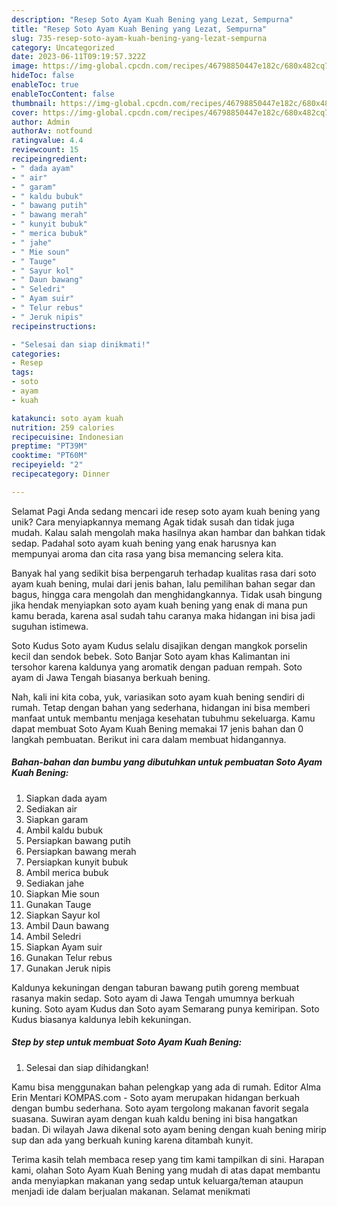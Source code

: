 ```yaml
---
description: "Resep Soto Ayam Kuah Bening yang Lezat, Sempurna"
title: "Resep Soto Ayam Kuah Bening yang Lezat, Sempurna"
slug: 735-resep-soto-ayam-kuah-bening-yang-lezat-sempurna
category: Uncategorized
date: 2023-06-11T09:19:57.322Z
image: https://img-global.cpcdn.com/recipes/46798850447e182c/680x482cq70/soto-ayam-kuah-bening-foto-resep-utama.jpg
hideToc: false
enableToc: true
enableTocContent: false
thumbnail: https://img-global.cpcdn.com/recipes/46798850447e182c/680x482cq70/soto-ayam-kuah-bening-foto-resep-utama.jpg
cover: https://img-global.cpcdn.com/recipes/46798850447e182c/680x482cq70/soto-ayam-kuah-bening-foto-resep-utama.jpg
author: Admin
authorAv: notfound
ratingvalue: 4.4
reviewcount: 15
recipeingredient:
- " dada ayam"
- " air"
- " garam"
- " kaldu bubuk"
- " bawang putih"
- " bawang merah"
- " kunyit bubuk"
- " merica bubuk"
- " jahe"
- " Mie soun"
- " Tauge"
- " Sayur kol"
- " Daun bawang"
- " Seledri"
- " Ayam suir"
- " Telur rebus"
- " Jeruk nipis"
recipeinstructions:

- "Selesai dan siap dinikmati!"
categories:
- Resep
tags:
- soto
- ayam
- kuah

katakunci: soto ayam kuah 
nutrition: 259 calories
recipecuisine: Indonesian
preptime: "PT39M"
cooktime: "PT60M"
recipeyield: "2"
recipecategory: Dinner

---
```



Selamat Pagi Anda sedang mencari ide resep soto ayam kuah bening yang unik? Cara menyiapkannya memang Agak tidak susah dan tidak juga mudah. Kalau salah mengolah maka hasilnya akan hambar dan bahkan tidak sedap. Padahal soto ayam kuah bening yang enak harusnya kan mempunyai aroma dan cita rasa yang bisa memancing selera kita.


Banyak hal yang sedikit bisa berpengaruh terhadap kualitas rasa dari soto ayam kuah bening, mulai dari jenis bahan, lalu pemilihan bahan segar dan bagus, hingga cara mengolah dan menghidangkannya. Tidak usah bingung jika hendak menyiapkan soto ayam kuah bening yang enak di mana pun kamu berada, karena asal sudah tahu caranya maka hidangan ini bisa jadi suguhan istimewa.

Soto Kudus Soto ayam Kudus selalu disajikan dengan mangkok porselin kecil dan sendok bebek. Soto Banjar Soto ayam khas Kalimantan ini tersohor karena kaldunya yang aromatik dengan paduan rempah. Soto ayam di Jawa Tengah biasanya berkuah bening.


Nah, kali ini kita coba, yuk, variasikan soto ayam kuah bening sendiri di rumah. Tetap dengan bahan yang sederhana, hidangan ini bisa memberi manfaat untuk membantu menjaga kesehatan tubuhmu sekeluarga. Kamu dapat membuat Soto Ayam Kuah Bening memakai 17 jenis bahan dan 0 langkah pembuatan. Berikut ini cara dalam membuat hidangannya.

<!--inarticleads1-->

##### Bahan-bahan dan bumbu yang dibutuhkan untuk pembuatan Soto Ayam Kuah Bening:

1. Siapkan  dada ayam
1. Sediakan  air
1. Siapkan  garam
1. Ambil  kaldu bubuk
1. Persiapkan  bawang putih
1. Persiapkan  bawang merah
1. Persiapkan  kunyit bubuk
1. Ambil  merica bubuk
1. Sediakan  jahe
1. Siapkan  Mie soun
1. Gunakan  Tauge
1. Siapkan  Sayur kol
1. Ambil  Daun bawang
1. Ambil  Seledri
1. Siapkan  Ayam suir
1. Gunakan  Telur rebus
1. Gunakan  Jeruk nipis


Kaldunya kekuningan dengan taburan bawang putih goreng membuat rasanya makin sedap. Soto ayam di Jawa Tengah umumnya berkuah kuning. Soto ayam Kudus dan Soto ayam Semarang punya kemiripan. Soto Kudus biasanya kaldunya lebih kekuningan. 

<!--inarticleads2-->

##### Step by step untuk membuat Soto Ayam Kuah Bening:


1. Selesai dan siap dihidangkan!

Kamu bisa menggunakan bahan pelengkap yang ada di rumah. Editor Alma Erin Mentari KOMPAS.com - Soto ayam merupakan hidangan berkuah dengan bumbu sederhana. Soto ayam tergolong makanan favorit segala suasana. Suwiran ayam dengan kuah kaldu bening ini bisa hangatkan badan. Di wilayah Jawa dikenal soto ayam bening dengan kuah bening mirip sup dan ada yang berkuah kuning karena ditambah kunyit. 

Terima kasih telah membaca resep yang tim kami tampilkan di sini. Harapan kami, olahan Soto Ayam Kuah Bening yang mudah di atas dapat membantu anda menyiapkan makanan yang sedap untuk keluarga/teman ataupun menjadi ide dalam berjualan makanan. Selamat menikmati
